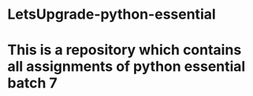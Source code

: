 # LetsUpgrade-python-essential
# This is a repository which contains all assignments of python essential batch 7 

